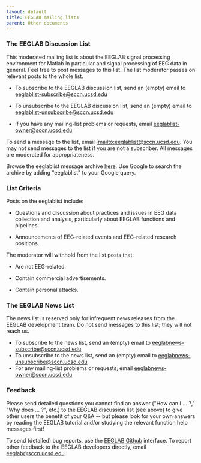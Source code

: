 ```yaml
---
layout: default
title: EEGLAB mailing lists
parent: Other documents
---
```


### The EEGLAB Discussion List

This moderated mailing list is about the EEGLAB signal processing
environment for Matlab in particular and signal processing of EEG data
in general. Feel free to post messages to this list. The list moderator
passes on relevant posts to the whole list.

-   To subscribe to the EEGLAB discussion list, send an (empty) email to
    <eeglablist-subscribe@sccn.ucsd.edu>

<!-- -->

-   To unsubscribe to the EEGLAB discussion list, send an (empty) email
    to <eeglablist-unsubscribe@sccn.ucsd.edu>

<!-- -->

-   If you have any mailing-list problems or requests, email
    <eeglablist-owner@sccn.ucsd.edu>

To send a message to the list, email
\[[mailto:eeglablist@sccn.ucsd.edu](mailto:eeglablist@sccn.ucsd.edu).
You may not send messages to the list if you are not a subscriber. All
messages are moderated for appropriateness.

Browse the eeglablist message archive
[here](http://sccn.ucsd.edu/pipermail/eeglablist/). Use Google to search
the archive by adding "eeglablist" to your Google query.

### List Criteria

Posts on the eeglablist include:

-   Questions and discussion about practices and issues in EEG data
    collection and analysis, particularly about EEGLAB functions and
    pipelines.

<!-- -->

-   Announcements of EEG-related events and EEG-related research
    positions.

The moderator will withhold from the list posts that:

-   Are not EEG-related.

<!-- -->

-   Contain commercial advertisements.

<!-- -->

-   Contain personal attacks.

### The EEGLAB News List

The news list is reserved only for infrequent news releases from the
EEGLAB development team. Do not send messages to this list; they will
not reach us.

-   To subscribe to the news list, send an (empty) email to
    <eeglabnews-subscribe@sccn.ucsd.edu>
-   To unsubscribe to the news list, send an (empty) email to
    <eeglabnews-unsubscribe@sccn.ucsd.edu>
-   For any mailing-list problems or requests, email
    <eeglabnews-owner@sccn.ucsd.edu>

### Feedback

Please send detailed questions you cannot find an answer ("How can I ...
?," "Why does ... ?", etc.) to the EEGLAB discussion list (see above) to
give other users the benefit of your Q&A -- but please look for your own
answers by reading the EEGLAB tutorial and/or studying the relevant
function help messages first!

To send (detailed) bug reports, use the [EEGLAB
Github](https://github.com/sccn/eeglab/issues) interface. To report
other feedback to the EEGLAB developers directly, email
<eeglab@sccn.ucsd.edu>.